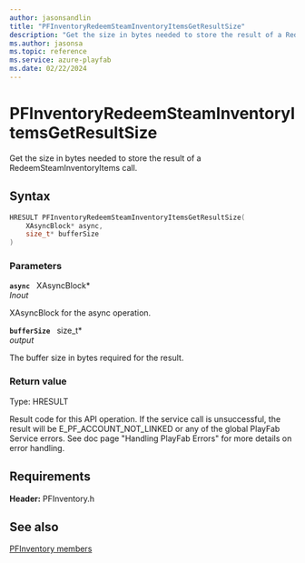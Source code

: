 ```yaml
---
author: jasonsandlin
title: "PFInventoryRedeemSteamInventoryItemsGetResultSize"
description: "Get the size in bytes needed to store the result of a RedeemSteamInventoryItems call."
ms.author: jasonsa
ms.topic: reference
ms.service: azure-playfab
ms.date: 02/22/2024
---
```


# PFInventoryRedeemSteamInventoryItemsGetResultSize  

Get the size in bytes needed to store the result of a RedeemSteamInventoryItems call.  

## Syntax  
  
```cpp
HRESULT PFInventoryRedeemSteamInventoryItemsGetResultSize(  
    XAsyncBlock* async,  
    size_t* bufferSize  
)  
```  
  
### Parameters  
  
**`async`** &nbsp; XAsyncBlock*  
*_Inout_*  
  
XAsyncBlock for the async operation.  
  
**`bufferSize`** &nbsp; size_t*  
*output*  
  
The buffer size in bytes required for the result.  
  
  
### Return value
Type: HRESULT
  
Result code for this API operation. If the service call is unsuccessful, the result will be E_PF_ACCOUNT_NOT_LINKED or any of the global PlayFab Service errors. See doc page "Handling PlayFab Errors" for more details on error handling.
  
  
## Requirements  
  
**Header:** PFInventory.h
  
## See also  
[PFInventory members](../pfinventory_members.md)  

  
  
